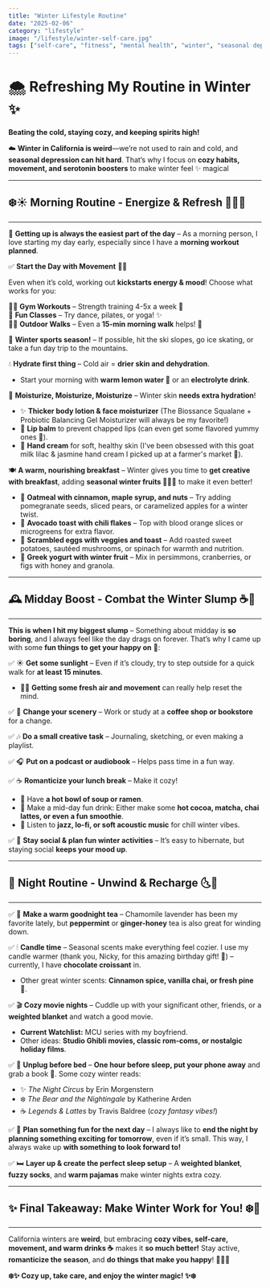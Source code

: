 ```yaml
---
title: "Winter Lifestyle Routine"
date: "2025-02-06"
category: "lifestyle"
image: "/lifestyle/winter-self-care.jpg"
tags: ["self-care", "fitness", "mental health", "winter", "seasonal depression"]
---
```


# 🌨️ **Refreshing My Routine in Winter** ✨

**Beating the cold, staying cozy, and keeping spirits high!**

☁️ **Winter in California is weird**—we’re not used to rain and cold, and **seasonal depression can hit hard**. That’s why I focus on **cozy habits, movement, and serotonin boosters** to make winter feel ✨ magical 


---
## ❄️☀️ **Morning Routine - Energize & Refresh** 🏋️‍♀️💪
---

🌅 **Getting up is always the easiest part of the day** – As a morning person, I love starting my day early, especially since I have a **morning workout planned**.

✅ **Start the Day with Movement** 🏃‍♀️  

Even when it’s cold, working out **kickstarts energy & mood**! Choose what works for you:  

🏋️‍♀️ **Gym Workouts** – Strength training 4-5x a week 💪  
💃 **Fun Classes** – Try dance, pilates, or yoga! ✨  
🚶‍♂️ **Outdoor Walks** – Even a **15-min morning walk** helps! 🌿  

🎿 **Winter sports season!** – If possible, hit the ski slopes, go ice skating, or take a fun day trip to the mountains.

💧 **Hydrate first thing** – Cold air = **drier skin and dehydration**.
   - Start your morning with **warm lemon water 🍋** or an **electrolyte drink**.

🧴 **Moisturize, Moisturize, Moisturize** – Winter skin **needs extra hydration**!
   - ✨ **Thicker body lotion & face moisturizer** (The Biossance Squalane + Probiotic Balancing Gel Moisturizer will always be my favorite!)
   - 💄 **Lip balm** to prevent chapped lips (can even get some flavored yummy ones 🍓).
   - 🤲 **Hand cream** for soft, healthy skin (I've been obsessed with this goat milk lilac & jasmine hand cream I picked up at a farmer's market 🌸).  

🍽 **A warm, nourishing breakfast** – Winter gives you time to **get creative with breakfast**, adding **seasonal winter fruits 🍓🍎🍊** to make it even better!  
   - 🍯 **Oatmeal with cinnamon, maple syrup, and nuts** – Try adding pomegranate seeds, sliced pears, or caramelized apples for a winter twist.  
   - 🥑 **Avocado toast with chili flakes** – Top with blood orange slices or microgreens for extra flavor.  
   - 🍳 **Scrambled eggs with veggies and toast** – Add roasted sweet potatoes, sautéed mushrooms, or spinach for warmth and nutrition.  
   - 🍯 **Greek yogurt with winter fruit** – Mix in persimmons, cranberries, or figs with honey and granola.  

---
## 🕰 **Midday Boost - Combat the Winter Slump** ☕💭
---
**This is when I hit my biggest slump** – Something about midday is **so boring**, and I always feel like the day drags on forever. That’s why I came up with some **fun things to get your happy on** 🎉:

✅ ☀️ **Get some sunlight** – Even if it’s cloudy, try to step outside for a quick walk for **at least 15 minutes**.
   - 🏃‍♀️ **Getting some fresh air and movement** can really help reset the mind.

✅ 🏡 **Change your scenery** – Work or study at a **coffee shop or bookstore** for a change.

✅ 🎶 **Do a small creative task** – Journaling, sketching, or even making a playlist.

✅ 🎧 **Put on a podcast or audiobook** – Helps pass time in a fun way.

✅ ☕ **Romanticize your lunch break** – Make it cozy!  
   - 🍜 Have **a hot bowl of soup or ramen**.  
   - 🍵 Make a mid-day fun drink: Either make some **hot cocoa, matcha, chai lattes, or even a fun smoothie**.  
   - 🎷 Listen to **jazz, lo-fi, or soft acoustic music** for chill winter vibes.  

✅ 🤗 **Stay social & plan fun winter activities** – It’s easy to hibernate, but staying social **keeps your mood up**.  

---
## 🌙 **Night Routine - Unwind & Recharge** 🌜💖
---

✅ 🍵 **Make a warm goodnight tea** – Chamomile lavender has been my favorite lately, but **peppermint** or **ginger-honey** tea is also great for winding down.  

✅ 🕯 **Candle time** – Seasonal scents make everything feel cozier. I use my candle warmer (thank you, Nicky, for this amazing birthday gift! 🎁) – currently, I have **chocolate croissant** in.  
   - Other great winter scents: **Cinnamon spice, vanilla chai, or fresh pine** 🌲.  

✅ 🎬 **Cozy movie nights** – Cuddle up with your significant other, friends, or a **weighted blanket** and watch a good movie.  
   - **Current Watchlist:** MCU series with my boyfriend.  
   - Other ideas: **Studio Ghibli movies, classic rom-coms, or nostalgic holiday films**.  

✅ 📵 **Unplug before bed** – **One hour before sleep, put your phone away** and grab a book 📖. Some cozy winter reads:  
   - ✨ *The Night Circus* by Erin Morgenstern  
   - ❄️ *The Bear and the Nightingale* by Katherine Arden  
   - ☕ *Legends & Lattes* by Travis Baldree (*cozy fantasy vibes!*)  

✅ 📅 **Plan something fun for the next day** – I always like to **end the night by planning something exciting for tomorrow**, even if it’s small. This way, I always wake up **with something to look forward to!**  

✅ 🛏 **Layer up & create the perfect sleep setup** – A **weighted blanket**, **fuzzy socks**, and **warm pajamas** make winter nights extra cozy.  

---
## ✨ **Final Takeaway: Make Winter Work for You!** ❄️💖
---
California winters are **weird**, but embracing **cozy vibes, self-care, movement, and warm drinks ☕** makes it **so much better!** Stay active, **romanticize the season**, and **do things that make you happy**! 🌟💃🎶

**❄️✨ Cozy up, take care, and enjoy the winter magic! ✨❄️**
